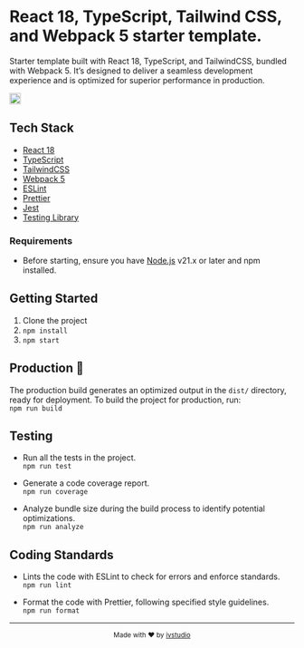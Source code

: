 # React 18, TypeScript, Tailwind CSS, and Webpack 5 starter template.

Starter template built with React 18, TypeScript, and TailwindCSS, bundled with Webpack 5. It’s designed to deliver a seamless development experience and is optimized for superior performance in production.

<a href="https://twitter.com/ivstudio"><img src="https://img.shields.io/twitter/follow/ivstudio.svg?style=social&label=Follow&maxAge=3600" height="20"></a>


## Tech Stack

- [React 18](https://reactjs.org/)
- [TypeScript](https://www.typescriptlang.org/)
- [TailwindCSS](https://tailwindcss.com/)
- [Webpack 5](https://webpack.js.org/)
- [ESLint](https://eslint.org/)
- [Prettier](https://prettier.io/)
- [Jest](https://jestjs.io/)
- [Testing Library](https://testing-library.com/docs/react-testing-library/intro/)  


### Requirements

- Before starting, ensure you have [Node.js](https://nodejs.org/) v21.x or later and npm installed.


## Getting Started

1. Clone the project
2. `npm install`
3. `npm start`

## Production 🚀

The production build generates an optimized output in the `dist/` directory, ready for deployment. To build the project for production, run:  
`npm run build`  

## Testing

- Run all the tests in the project.  
`npm run test`

- Generate a code coverage report.  
`npm run coverage`

- Analyze bundle size during the build process to identify potential optimizations.  
`npm run analyze`

## Coding Standards

- Lints the code with ESLint to check for errors and enforce standards.  
`npm run lint`

- Format the code with Prettier, following specified style guidelines.  
`npm run format`  


---


<p align="center"><sup>Made with ♥ by <a href="https://ivstudio.com">ivstudio</a></sup></p>